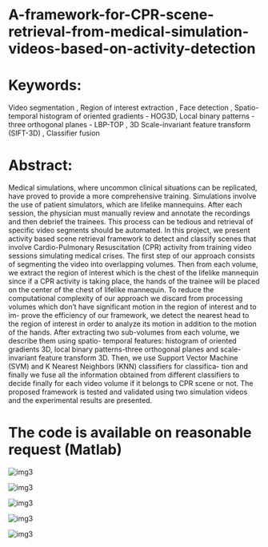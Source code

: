 # A-framework-for-CPR-scene-retrieval-from-medical-simulation-videos-based-on-activity-detection

# Keywords:
Video segmentation , Region of interest extraction , Face detection , Spatio-temporal histogram of oriented gradients - HOG3D, Local binary patterns - three orthogonal planes - LBP-TOP , 3D Scale-invariant feature transform (SIFT-3D) , Classifier fusion

# Abstract:
Medical simulations, where uncommon clinical situations can be replicated, have
proved to provide a more comprehensive training. Simulations involve the use of
patient simulators, which are lifelike mannequins. After each session, the physician
must manually review and annotate the recordings and then debrief the trainees.
This process can be tedious and retrieval of specific video segments should be automated.
In this project, we present activity based scene retrieval framework to detect and
classify scenes that involve Cardio-Pulmonary Resuscitation (CPR) activity from
training video sessions simulating medical crises.
The first step of our approach consists of segmenting the video into overlapping
volumes. Then from each volume, we extract the region of interest which is the
chest of the lifelike mannequin since if a CPR activity is taking place, the hands
of the trainee will be placed on the center of the chest of lifelike mannequin. To
reduce the computational complexity of our approach we discard from processing
volumes which don’t have significant motion in the region of interest and to im-
prove the efficiency of our framework, we detect the nearest head to the region of
interest in order to analyze its motion in addition to the motion of the hands.
After extracting two sub-volumes from each volume, we describe them using spatio-
temporal features: histogram of oriented gradients 3D, local binary patterns-three
orthogonal planes and scale-invariant feature transform 3D. Then, we use Support
Vector Machine (SVM) and K Nearest Neighbors (KNN) classifiers for classifica-
tion and finally we fuse all the information obtained from different classifiers to
decide finally for each video volume if it belongs to CPR scene or not.
The proposed framework is tested and validated using two simulation videos and
the experimental results are presented.

# The code is available on reasonable request (Matlab)
 

![img3](https://github.com/MohamedChaabane2/A-framework-for-CPR-scene-retrieval-from-medical-simulation-videos-based-on-activity-detection/blob/master/fig/cpr1.png)


![img3](https://github.com/MohamedChaabane2/A-framework-for-CPR-scene-retrieval-from-medical-simulation-videos-based-on-activity-detection/blob/master/fig/cpr2.png)


![img3](https://github.com/MohamedChaabane2/A-framework-for-CPR-scene-retrieval-from-medical-simulation-videos-based-on-activity-detection/blob/master/fig/cpr3.png)


![img3](https://github.com/MohamedChaabane2/A-framework-for-CPR-scene-retrieval-from-medical-simulation-videos-based-on-activity-detection/blob/master/fig/cpr4.png)


![img3](https://github.com/MohamedChaabane2/A-framework-for-CPR-scene-retrieval-from-medical-simulation-videos-based-on-activity-detection/blob/master/fig/cpr5.png)
